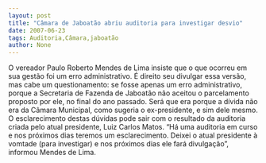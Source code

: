```yaml
---
layout: post
title: "Câmara de Jaboatão abriu auditoria para investigar desvio"
date: 2007-06-23
tags: Auditoria,Câmara,jaboatão
author: None
---
```

O vereador Paulo Roberto Mendes de Lima insiste que o que ocorreu em sua gest&atilde;o foi um erro administrativo. &Eacute; direito seu divulgar essa vers&atilde;o, mas cabe um questionamento: se fosse apenas um erro administrativo, porque a Secretaria de Fazenda de Jaboat&atilde;o n&atilde;o aceitou o parcelamento proposto por ele, no final do ano passado. Ser&aacute; que era porque a d&iacute;vida n&atilde;o era da C&acirc;mara Municipal, como sugeria o ex-presidente, e sim dele mesmo.
O esclarecimento destas d&uacute;vidas pode sair com o resultado da auditoria criada pelo atual presidente, Luiz Carlos Matos. &ldquo;H&aacute; uma auditoria em curso e nos pr&oacute;ximos dias teremos um esclarecimento. Deixei o atual presidente &agrave; vomtade (para investigar) e nos pr&oacute;ximos dias ele far&aacute; divulga&ccedil;&atilde;o&rdquo;, informou Mendes de Lima. 